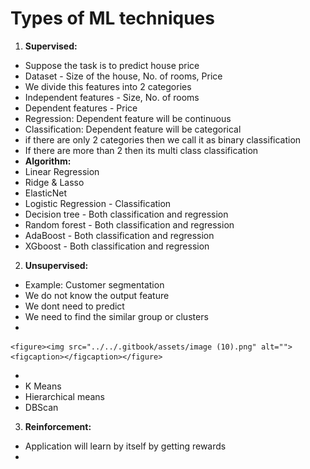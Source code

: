# Types of ML techniques

1. **Supervised:**

* Suppose the task is to predict house price
* Dataset - Size of the house, No. of rooms, Price
* We divide this features into 2 categories
* Independent features - Size, No. of rooms
* Dependent features - Price
* Regression: Dependent feature will be continuous
* Classification: Dependent feature will be categorical
* if there are only 2 categories then we call it as binary classification
* If there are more than 2 then its multi class classification
* **Algorithm:**
* Linear Regression
* Ridge & Lasso&#x20;
* ElasticNet
* Logistic Regression - Classification
* Decision tree - Both classification and regression
* Random forest - Both classification and regression
* AdaBoost - Both classification and regression
* XGboost - Both classification and regression

2. **Unsupervised:**

* Example: Customer segmentation
* We do not know the output feature
* We dont need to predict
* We need to find the similar group or clusters
*

    <figure><img src="../../.gitbook/assets/image (10).png" alt=""><figcaption></figcaption></figure>
*
* K Means
* Hierarchical means
* DBScan

3. **Reinforcement:**

* Application will learn by itself by getting rewards
*
